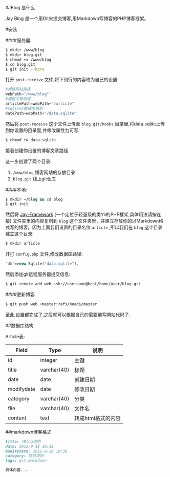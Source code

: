 #JBlog 是什么

Jay Blog 是一个用Git来提交博客,用Markdown写博客的PHP博客框架。

#安装

####服务器:

```sh
$ mkdir /www/blog
$ mkdir blog.git
$ chmod +x /www/blog
$ cd blog.git
$ git init --bare
```

打开 ``post-receive`` 文件,将下列行的内容改为自己的设置:

```python
#博客网站路径
webPath="/www/blog"
#博客文章路径
articlePath=webPath+"/article"
#sqlite3数据库路劲
datePath=webPath+"/data.sqlite"
```

然后将 ``post-receive`` 这个文件上传至 ``blog.git/hooks`` 目录里,将data.sqlite上传到你设置的目录里,并修改属性为可写:

```sh
$ chmod +w data.sqlite
```
接着创建你设置的博客文章路径

这一步创建了两个目录:

1. ``/www/blog`` 博客网站的存放目录
2. ``blog.git`` 线上git仓库

####本地:

```sh
$ mkdir ~/blog && cd blog
$ git init
```

然后将 [Jay-Framework](https://github.com/hegoku/Jay-Framework) (一个定位于轻量级的类Yii的PHP框架,具体用法请按连接) 文件夹里的内容复制到 ``blog`` 这个文件夹里，并建立存放你的以Markdown格式写的博客。因为上面我们设置的目录名位 ``article`` ,所以我们在 ``blog`` 这个目录建立这个目录:

```sh
$ mkdir article
```

开打 ``config.php`` 文件,修改数据库路径:

```php
'db'=>new Sqlite("data.sqlite"),
```

然后添加git远程服务器提交信息:

```sh
$ git remote add web ssh://username@host/home/user/blog.git
```

####更新博客

```sh
$ git push web +master:refs/heads/master
```

至此,设置都完成了,之后就可以根据自己的需要编写网站代码了.

##数据库结构

Article表:

|Field|Type|说明|
|-----|----|---|
| id  | integer | 主键 |
| title | varchar(40) | 标题 |
| date | date | 创建日期 |
| modifydate | date | 修改日期 |
| category | varchar(40) | 分类 |
| file | varchar(40) | 文件名 |
| content | text | 转成html格式的内容 |

##markdown博客格式

```md
title: JBlog说明
date: 2012-9-18 19:38
modifydate: 2012-9-18 19:38
category: 项目说明
tags: git,markdown

具体内容...
```
